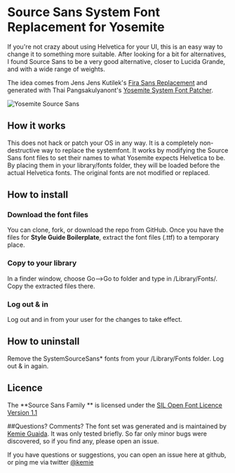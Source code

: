
Source Sans System Font Replacement for Yosemite
==============================

If you're not crazy about using Helvetica for your UI, this is an easy way to change it to something more suitable. After looking for a bit for alternatives, I found Source Sans to be a very good alternative, closer to Lucida Grande, and with a wide range of weights. 

The idea comes from Jens Jens Kutilek's [Fira Sans Replacement](https://github.com/jenskutilek/FiraSystemFontReplacement) and generated with Thai Pangsakulyanont's [Yosemite System Font Patcher](https://github.com/dtinth/YosemiteSystemFontPatcher).



![Yosemite Source Sans](http://note.io/1uzNWaE)
## How it works
This does not hack or patch your OS in any way. It is a completely non-destructive way to replace the systemfont. It works by modifying the Source Sans font files to set their names to what Yosemite expects Helvetica to be. By placing them in your library/fonts folder, they will be loaded before the actual Helvetica fonts. The original fonts are not modified or replaced. 

## How to install

### Download the font files
You can clone, fork, or download the repo from GitHub.
Once you have the files for **Style Guide Boilerplate**, extract the font files (.ttf) to a temporary place.

### Copy to your library 
In a finder window, choose Go-->Go to folder and type in /Library/Fonts/. Copy the extracted files there. 

### Log out & in
Log out and in from your user for the changes to take effect.


## How to uninstall
Remove the SystemSourceSans* fonts from your /Library/Fonts folder. Log out & in again.

## Licence	  
The **Source Sans Family  ** is licensed under the [SIL Open Font Licence Version 1.1](http://scripts.sil.org/OFL)

##Questions? Comments?
The font set was generated and is maintained by [Kemie Guaida](http://www.monolinea.com/about). It was only tested briefly. So far only minor bugs were discovered, so if you find any, please open an issue. 

If you have questions or suggestions, you can open an issue here at github, or ping me via twitter [@kemie](http://twitter.com/kemie)


